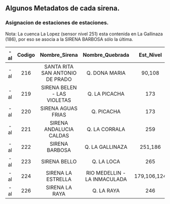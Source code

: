 ## Algunos Metadatos de cada sirena.

### Asignacion de estaciones de estaciones.

Nota: La cuenca La Lopez (sensor nivel 251) esta contenida en La Gallinaza (186), por eso se asocia a la SIRENA BARBOSA sólo la última.

|-al|Codigo|Nombre_Sirena|Nombre_Quebrada|Est_Nivel|Est_PluvioAdentro|Est_PluvioAfuera|Est_MeteoAdentro|Est_MeteoAfuera|Est_N30m|Est_Tto|
|:-:|:----:|:-----------:|:-------------:|:-------:|:---------------:|:--------------:|:--------------:|:-------------:|:------:|:-----:|
|-al|216|SANTA RITA SAN ANTONIO DE PRADO|Q. DONA MARIA|90,108|3,18,43||197|249|108||
|-al|219|SIRENA BELEN - LAS VIOLETAS|Q. LA PICACHA|173|29|1,8||249|||
|-al|220|SIRENA AGUAS FRIAS|Q. PICACHA|173|29|1,8,9||249|||
|-al|221|SIRENA ANDALUCIA CALDAS|Q. LA CORRALA|259||33,253||105||||
|-al|222|SIRENA BARBOSA|Q. LA GALLINAZA|251,186||234,30||82|||
|-al|223|SIRENA BELLO|Q. LA LOCA|265||12,14,48,89|||||
|-al|224|SIRENA LA ESTRELLA|RIO MEDELLIN - LA INMACULADA|179,106,124|267,61,261,33,253||105||179,106|179|
|-al|226|SIRENA LA RAYA|Q. LA RAYA|246|261|61|253|105||||

